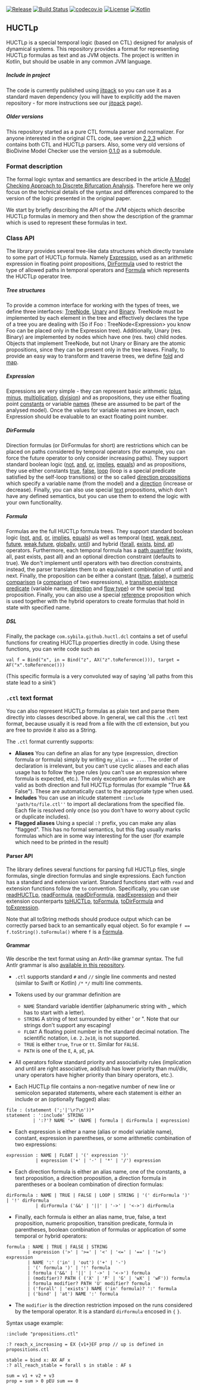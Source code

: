 [![Release](https://jitpack.io/v/sybila/ctl-parser.svg)](https://jitpack.io/#sybila/ctl-parser)
[![Build Status](https://travis-ci.org/sybila/ctl-parser.svg?branch=master)](https://travis-ci.org/sybila/ctl-parser)
[![codecov.io](https://codecov.io/github/sybila/ctl-parser/coverage.svg?branch=master)](https://codecov.io/github/sybila/ctl-parser?branch=master)
[![License](https://img.shields.io/badge/License-GPL%20v3-blue.svg?style=flat)](https://github.com/sybila/ctl-parser/blob/master/LICENSE.txt)
[![Kotlin](https://img.shields.io/badge/kotlin-1.1.0-blue.svg)](http://kotlinlang.org)

## HUCTLp

HUCTLp is a special temporal logic (based on CTL) designed for analysis of dynamical systems. This repository provides a format for representing HUCTLp formulas as text and as JVM objects. The project is written in Kotlin, but should be usable in any common JVM language.

##### Include in project

The code is currently published using [jitpack]() so you can use it as a standard maven dependency (you will have to explicitly add the maven repository - for more instructions see our [jitpack]() page).

##### Older versions

This repository started as a pure CTL formula parser and normalizer. For anyone interested in the original CTL code, see version [2.2.3](https://github.com/sybila/ctl-parser/releases/tag/2.2.3) which contains both CTL and HUCTLp parsers. Also, some very old versions of BioDivine Model Checker use the version [0.1.0](https://github.com/sybila/ctl-parser/releases/tag/0.1) as a submodule.

### Format description

The formal logic syntax and semantics are described in the article [A Model Checking Approach to Discrete Bifurcation Analysis](https://link.springer.com/chapter/10.1007/978-3-319-48989-6_6). Therefore here we only focus on the technical details of the syntax and differences compared to the version of the logic presented in the original paper.

We start by briefly describing the API of the JVM objects which describe HUCTLp formulas in memory and then show the description of the grammar which is used to represent these formulas in text.
 
### Class API

The library provides several tree-like data structures which directly translate to some part of HUCTLp formula. Namely [Expression](), used as an arithmetic expression in floating point propositions, [DirFormula]() used to restrict the type of allowed paths in temporal operators and [Formula]() which represents the HUCTLp operator tree.
  
##### Tree structures
  
To provide a common interface for working with the types of trees, we define three interfaces: [TreeNode](), [Unary]() and [Binary](). TreeNode must be implemented by each element in the tree and effectively declares the type of a tree you are dealing with (So if Foo : TreeNode\<Expression> you know Foo can be placed only in the Expression tree). Additionally, Unary (res. Binary) are implemented by nodes which have one (res. two) child nodes. Objects that implement TreeNode, but not Unary or Binary are the atomic propositions, since they can be present only in the tree leaves. Finally, to provide an easy way to transform and traverse trees, we define [fold]() and [map](). 

##### Expression

Expressions are very simple - they can represent basic arithmetic ([plus](), [minus](), [multiplication](), [division]()) and as propositions, they use either floating point [constants]() or variable [names]() (these are assumed to be part of the analysed model). Once the values for variable names are known, each Expression should be evaluable to an exact floating point number.
 
##### DirFormula

Direction formulas (or DirFormulas for short) are restrictions which can be placed on paths considered by temporal operators (for example, you can force the future operator to only consider increasing paths). They support standard boolean logic ([not](), [and](), [or](), [implies](), [equals]()) and as propositions, they use either constants [true](), [false](), [loop]() (loop is a special predicate satisfied by the self-loop transitions) or the so called [direction propositions]() which specify a variable name (from the model) and a [direction]() (increase or decrease). Finally, you can also use special [text]() propositions, which don't have any defined semantics, but you can use them to extend the logic with your own functionality.
  
##### Formula

Formulas are the full HUCTLp formula trees. They support standard boolean logic ([not](), [and](), [or](), [implies](), [equals]()) as well as temporal ([next](), [weak next](), [future](), [weak future](), [globally](), [until]()) and hybrid ([forall](), [exists](), [bind](), [at]()) operators. Furthermore, each temporal formula has a [path quantifier]() (exists, all, past exists, past all) and an optional direction constraint (defaults to true). We don't implement until operators with two direction constraints, instead, the parser translates them to an equivalent combination of until and next. Finally, the proposition can be either a constant ([true](), [false]()), a [numeric comparison]() (a [comparison]() of two expressions), a [transition existence predicate]() (variable name, [direction]() and [flow type]()) or the special [text]() proposition. Finally, you can also use a special [reference]() proposition which is used together with the hybrid operators to create formulas that hold in state with specified name.

##### DSL

Finally, the package `com.sybila.github.huctl.dcl` contains a set of useful functions for creating HUCTLp properties directly in code. Using these functions, you can write code such as 

```
val f = Bind("x", in = Bind("z", AX("z".toReference())), target = AF("x".toReference()))
```

(This specific formula is a very convoluted way of saying 'all paths from this state lead to a sink')

### `.ctl` text format

You can also represent HUCTLp formulas as plain text and parse them directly into classes described above. In general, we call this the `.ctl` text format, because usually it is read from a file with the ctl extension, but you are free to provide it also as a String.

The `.ctl` format currently supports:
 
 - **Aliases** You can define an alias for any type (expression, direction formula or formula) simply by writing `my_alias = ...`. The order of declaration is irrelevant, but you can't use cyclic aliases and each alias usage has to follow the type rules (you can't use an expression where formula is expected, etc.). The only exception are formulas which are valid as both direction and full HUCTLp formulas (for example "True && False"). These are automatically cast to the appropriate type when used.
 - **Includes** You can use an inlcude statement `:include 'path/to/file.ctl''` to import all declarations from the specified file. Each file is resolved only once (so you don't have to worry about cyclic or duplicate includes).
 - **Flagged aliases** Using a special `:?` prefix, you can make any alias "flagged". This has no formal semantics, but this flag usually marks formulas which are in some way interesting for the user (for example which need to be printed in the result)

#### Parser API

The library defines several functions for parsing full HUCTLp files, single formulas, single direction formulas and single expressions. Each function has a standard and extension variant. Standard functions start with `read` and extension functions follow the `to` convention. Specifically, you can use [readHUCTLp](), [readFormula](), [readDirFormula](), [readExpression]() and their extension counterparts [toHUCTLp](), [toFormula](), [toDirFormula]() and [toExpression]().

Note that all toString methods should produce output which can be correctly parsed back to an semantically equal object. So for example `f == f.toString().toFormula()` where `f` is a [Formula](). 

#### Grammar

We describe the text format using an Antlr-like grammar syntax. The full Antlr grammar is also [available in this repository]().

 - `.ctl` supports standard `#` and `//` single line comments and nested (similar to Swift or Kotlin) `/*` `*/` multi line comments.
 - Tokens used by our grammar definition are
 
   - `NAME` Standard variable identifier (alphanumeric string with _ which has to start with a letter).
   - `STRING` A string of text surrounded by either ' or ". Note that our strings don't support any escaping! 
   - `FLOAT` A floating point number in the standard decimal notation. The scientific notation, i.e. `2.2e10`, is not supported.
   - `TRUE` is either `true`, `True` or `tt`. Similar for `FALSE`.
   - `PATH` is one of the `E`, `A`, `pE`, `pA`.
    
 - All operators follow standard priority and associativity rules (implication and until are right associative, add/sub has lower priority than mul/div, unary operators have higher priority than binary operators, etc.). 

 - Each HUCTLp file contains a non-negative number of new line or semicolon separated statements, where each statement is either an include or an (optionally flagged) alias:
 
```
file : (statement (';'|'\r?\n'))*
statement : ':include' STRING 
          | ':?'? NAME '=' (NAME | formula | dirFormula | expression)
```

 - Each expression is either a name (alias or model variable name), constant, expression in parentheses, or some arithmetic combination of two expressions:
   
```
expression : NAME | FLOAT | '(' expression ')' 
           | expression ('+' | '-' | '*' | '/') expression
```

 - Each direction formula is either an alias name, one of the constants, a text proposition, a direction proposition, a direction formula in parentheses or a boolean combination of direction formulas:
```
dirFormula : NAME | TRUE | FALSE | LOOP | STRING | '(' dirFormula ')' | '!' dirFormula
           | dirFormula ('&&' | '||' | '->' | '<->') dirFormula
```

 - Finally, each formula is either an alias name, true, false, a text proposition, numeric proposition, transition predicate, formula in parentheses, boolean combination of formulas or application of some temporal or hybrid operators:
 
```
formula : NAME | TRUE | FALSE | STRING
        | expression ('>' | '>=' | '<' | '<=' | '==' | '!=') expression
        | NAME ':' ('in' | 'out') ('+' | '-')
        | '(' formula ')' | '!' formula
        | formula ('&&' | '||' | '->' | '<->') formula
        | (modifier)? PATH ( ('X' | 'F' | 'G' | 'wX' | 'wF')) formula
        | formula modifier? PATH 'U' modifier? formula
        | ('forall' | 'exists') NAME ('in' formula)? ':' formula
        | ('bind' | 'at') NAME ':' formula

```
 - The `modifier` is the direction restriction imposed on the runs considered by the temporal operator. It is a standard `dirFormula` encosed in `{` `}`.
 
Syntax usage example:

```
:include "propositions.ctl"

:? reach_x_increasing = EX {v1+}EF prop // up is defined in propositions.ctl

stable = bind x: AX AF x
:? all_reach_stable = forall s in stable : AF s
 
sum = v1 + v2 + v3
prop = sum > 0 pEU sum == 0
```